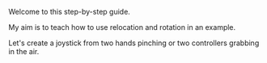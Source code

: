 
Welcome to this step-by-step guide.

My aim is to teach how to use relocation and rotation in an example.

Let's create a joystick from two hands pinching or two controllers grabbing in the air.
